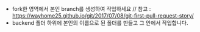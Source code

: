 - fork한 영역에서 본인 branch를 생성하여 작업하세요
 // 참고 : https://wayhome25.github.io/git/2017/07/08/git-first-pull-request-story/
- backend 폴더 하위에 본인의 이름으로 된 폴더를 만들고 그 안에서 작업합니다. 